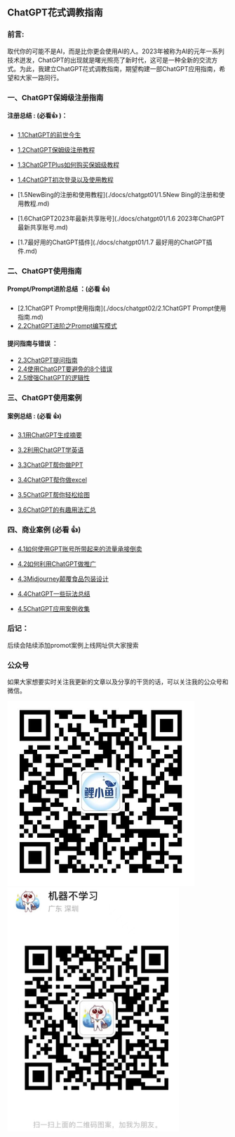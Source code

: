 

## ChatGPT花式调教指南

### 前言:

  取代你的可能不是AI，而是比你更会使用AI的人。2023年被称为AI的元年一系列技术迸发，ChatGPT的出现就是曙光照亮了新时代，这可是一种全新的交流方式。为此，我建立ChatGPT花式调教指南，期望构建一部ChatGPT应用指南，希望和大家一路同行。

### 一、ChatGPT保姆级注册指南

#### **注册总结** : (必看:+1: )：



- [1.1ChatGPT的前世今生](./docs/chatgpt01/1.1ChatGPT的前世今生.md)

- [1.2ChatGPT保姆级注册教程](./docs/chatgpt01/1.2ChatGPT保姆级注册教程.md)

- [1.3ChatGPTPlus如何购买保姆级教程](./docs/chatgpt01/1.3ChatGPTPlus如何购买保姆级教程.md)

- [1.4ChatGPT初次登录以及使用教程](./docs/chatgpt01/1.4ChatGPT初次登录以及使用教程.md)

- [1.5NewBing的注册和使用教程](./docs/chatgpt01/1.5New Bing的注册和使用教程.md)

- [1.6ChatGPT2023年最新共享账号](./docs/chatgpt01/1.6 2023年ChatGPT最新共享账号.md)

- [1.7最好用的ChatGPT插件](./docs/chatgpt01/1.7 最好用的ChatGPT插件.md)

  

### 二、ChatGPT使用指南

#### **Prompt/Prompt进阶总结** ：(必看 :+1:)



- [2.1ChatGPT Prompt使用指南](./docs/chatgpt02/2.1ChatGPT Prompt使用指南.md)
- [2.2ChatGPT进阶之Prompt编写模式](./docs/chatgpt02/2.2ChatGPT进阶之Prompt编写模式.md)

#### **提问指南与错误** ：

* [2.3ChatGPT提问指南](./docs/chatgpt02/2.3ChatGPT提问指南.md)
* [2.4使用ChatGPT要避免的8个错误](./docs/chatgpt02/2.4使用ChatGPT要避免的8个错误.md)
* [2.5增强ChatGPT的逻辑性](./docs/chatgpt02/2.5增强ChatGPT的逻辑性.md)

### 三、ChatGPT使用案例

#### **案例总结** : (必看 :+1:)

- [3.1用ChatGPT生成摘要](./docs/chatgpt03/3.1用ChatGPT生成摘要.md)
- [3.2利用ChatGPT学英语](./docs/chatgpt03/3.2利用ChatGPT学英语.md)
- [3.3ChatGPT帮你做PPT](./docs/chatgpt03/3.3ChatGPT帮你做PPT.md)

- [3.4ChatGPT帮你做excel](./docs/chatgpt03/3.4ChatGPT帮你做excel.md)
- [3.5ChatGPT帮你轻松绘图](./docs/chatgpt03/3.5ChatGPT帮你轻松绘图.md)
- [3.6ChatGPT的有趣用法汇总](./docs/chatgpt03/3.6ChatGPT的有趣用法汇总.md)

### 四、商业案例 (必看 :+1:)

- [4.1如何使用GPT账号所带起来的流量承接倒卖](./docs/chatgpt04/4.1如何使用GPT账号所带起来的流量承接倒卖.md)
- [4.2如何利用ChatGPT做推广](./docs/chatgpt04/4.2如何利用ChatGPT做推广.md)
- [4.3Midjourney颠覆食品包装设计](./docs/chatgpt04/4.3Midjourney颠覆食品包装设计.md)

- [4.4ChatGPT一些玩法总结](./docs/chatgpt04/4.4ChatGPT一些玩法总结.md)
- [4.5ChatGPT应用案例收集](./docs/chatgpt04/4.5ChatGPT应用案例收集.md)

### 后记：

后续会陆续添加promot案例上线网址供大家搜索

### 公众号

如果大家想要实时关注我更新的文章以及分享的干货的话，可以关注我的公众号和微信。

<img src=".\pictures\image-20230227164234802.png">

<img src=".\pictures\image-20230227164437223.png">

